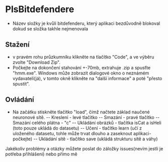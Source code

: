 # PlsBitdefendere 
  - Název složky je kvůli bitdefenderu, který aplikaci bezdůvodně blokoval dokud se složka takhle nejmenovala
## Stažení
- v pravém rohu průzkumníku klikněte na tlačítko "Code", a ve výběru zvolte "Download Zip".
- Počkejte na dokončení stahování +-70mb, extrahuje .zip a spusťte "hmm.exe". Windows může zobrazit dialogové okno o neznámém vydavateli(já), v tomto okně klikněte na "další informace" a poté "přesto spustit".
## Ovládání
 - Na začátku stiskněte tlačítko "load", čímž načtete základ naučené neuronové sítě.
-- Kreslení - levé tlačítko
-- Smazání - pravé tlačítko
-- Smazání celého plátna - "c"
-- Ukládání obrázků - tlačítka isCat a isHeli (toto pouze ukládá do datasetu)
-- Učení - tlačítko learn (učí z uloženého datasetu, tohle může trvat dlouho a zaseknout aplikaci- počkejte)
-- Ukládání sítě - tlačítko save (ukládá strukturu sítě a  váhy)

Jakékoliv problémy a otázky můžete poslat do záložky issues(nevím jestli je potřeba přihlášeni) nebo přímo mě 
